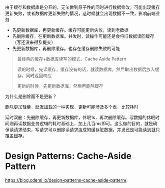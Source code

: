 由于缓存和数据库是分开的，无法做到原子性的同时进行数据修改，可能出现缓存更新失败，或者数据库更新失败的情况，这时候就会出现数据不一致，影响前端业务

- 先更新数据库，再更新缓存。缓存可能更新失败，读到老数据
- 先删除缓存，在更新数据库。并发时，读操作可能还是会将旧数据读回缓存（写还没来得及提交）
- 先更新数据库，再删除缓存。也存在缓存删除失败的可能

> 最经典的缓存+数据库读写的模式，Cache Aside Pattern
>
> 读的时候，先读缓存，缓存没有的话，就读数据库，然后取出数据后放入缓存，同时返回响应
>
> 更新的时候，先更新数据库，然后再删除缓存

为什么是删除而不是更新？

删除更加轻量，延迟加载的一种实现，更新可能涉及多个表，比较耗时

延时双删：先删除缓存，再更新数据库，休眠1s，再次删除缓存。写数据的休眠时间则再读数据业务逻辑的耗时基础上，加上几百ms即可。这么做的目的，就是确保读请求结束，写请求可以删除读请求造成的缓存脏数据，并发还是可能读到就只覆盖缓存。

# Design Patterns: Cache-Aside Pattern

https://blog.cdemi.io/design-patterns-cache-aside-pattern/























